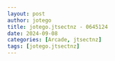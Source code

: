 ```yaml
---
layout: post
author: jotego
title: jotego.jtsectnz - 0645124
date: 2024-09-08
categories: [Arcade, jtsectnz]
tags: [jotego.jtsectnz]
---
```


